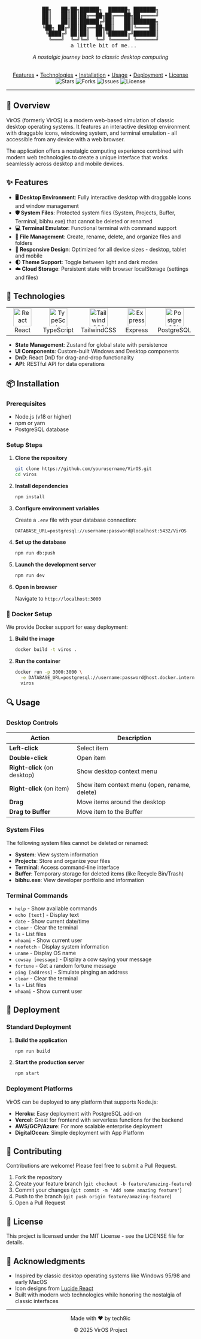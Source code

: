 <div align="center">
  <pre style="background-color: transparent;">
██╗   ██╗██╗██████╗  ██████╗ ███████╗
██║   ██║██║██╔══██╗██╔═══██╗██╔════╝
██║   ██║██║██████╔╝██║   ██║███████╗
╚██╗ ██╔╝██║██╔══██╗██║   ██║╚════██║
 ╚████╔╝ ██║██║  ██║╚██████╔╝███████║
  ╚═══╝  ╚═╝╚═╝  ╚═╝ ╚═════╝ ╚══════╝
  a little bit of me...</pre>
  <p><em>A nostalgic journey back to classic desktop computing</em></p>
</div>

<br>

<div align="center">
  <a href="#-features">Features</a> •
  <a href="#-technologies">Technologies</a> •
  <a href="#-installation">Installation</a> •
  <a href="#-usage">Usage</a> •
  <a href="#-deployment">Deployment</a> •
  <a href="#-license">License</a>
</div>

<div align="center">
  <img src="https://img.shields.io/github/stars/tech9ic/viros?style=for-the-badge" alt="Stars" />
  <img src="https://img.shields.io/github/forks/tech9ic/viros?style=for-the-badge" alt="Forks" />
  <img src="https://img.shields.io/github/issues/tech9ic/viros?style=for-the-badge" alt="Issues" />
  <img src="https://img.shields.io/github/license/tech9ic/viros?style=for-the-badge" alt="License" />
</div>

---

## 🌟 Overview

VirOS (formerly VirOS) is a modern web-based simulation of classic desktop operating systems. It features an interactive desktop environment with draggable icons, windowing system, and terminal emulation - all accessible from any device with a web browser.

The application offers a nostalgic computing experience combined with modern web technologies to create a unique interface that works seamlessly across desktop and mobile devices.

## ✨ Features

- **🖥️ Desktop Environment**: Fully interactive desktop with draggable icons and window management
- **🛡️ System Files**: Protected system files (System, Projects, Buffer, Terminal, bibhu.exe) that cannot be deleted or renamed
- **💻 Terminal Emulator**: Functional terminal with command support
- **📁 File Management**: Create, rename, delete, and organize files and folders
- **📱 Responsive Design**: Optimized for all device sizes - desktop, tablet and mobile
- **🌓 Theme Support**: Toggle between light and dark modes
- **☁️ Cloud Storage**: Persistent state with browser localStorage (settings and files)

## 🔧 Technologies

<div align="center">
  <table>
    <tr>
      <td align="center" width="96">
        <img src="https://skillicons.dev/icons?i=react" width="48" height="48" alt="React" />
        <br>React
      </td>
      <td align="center" width="96">
        <img src="https://skillicons.dev/icons?i=ts" width="48" height="48" alt="TypeScript" />
        <br>TypeScript
      </td>
      <td align="center" width="96">
        <img src="https://skillicons.dev/icons?i=tailwind" width="48" height="48" alt="TailwindCSS" />
        <br>TailwindCSS
      </td>
      <td align="center" width="96">
        <img src="https://skillicons.dev/icons?i=express" width="48" height="48" alt="Express" />
        <br>Express
      </td>
      <td align="center" width="96">
        <img src="https://skillicons.dev/icons?i=postgres" width="48" height="48" alt="PostgreSQL" />
        <br>PostgreSQL
      </td>
    </tr>
  </table>
</div>

- **State Management**: Zustand for global state with persistence
- **UI Components**: Custom-built Windows and Desktop components
- **DnD**: React DnD for drag-and-drop functionality
- **API**: RESTful API for data operations

## 📦 Installation

### Prerequisites

- Node.js (v18 or higher)
- npm or yarn
- PostgreSQL database

### Setup Steps

1. **Clone the repository**

   ```bash
   git clone https://github.com/yourusername/VirOS.git
   cd viros
   ```

2. **Install dependencies**

   ```bash
   npm install
   ```

3. **Configure environment variables**

   Create a `.env` file with your database connection:

   ```
   DATABASE_URL=postgresql://username:password@localhost:5432/VirOS
   ```

4. **Set up the database**

   ```bash
   npm run db:push
   ```

5. **Launch the development server**

   ```bash
   npm run dev
   ```

6. **Open in browser**

   Navigate to `http://localhost:3000`

### 🐳 Docker Setup

We provide Docker support for easy deployment:

1. **Build the image**

   ```bash
   docker build -t viros .
   ```

2. **Run the container**

   ```bash
   docker run -p 3000:3000 \
     -e DATABASE_URL=postgresql://username:password@host.docker.internal:5432/viros \
     viros
   ```

## 🔍 Usage

### Desktop Controls

| Action                       | Description                                   |
| ---------------------------- | --------------------------------------------- |
| **Left-click**               | Select item                                   |
| **Double-click**             | Open item                                     |
| **Right-click** (on desktop) | Show desktop context menu                     |
| **Right-click** (on item)    | Show item context menu (open, rename, delete) |
| **Drag**                     | Move items around the desktop                 |
| **Drag to Buffer**           | Move item to the Buffer                       |

### System Files

The following system files cannot be deleted or renamed:

- **System**: View system information
- **Projects**: Store and organize your files
- **Terminal**: Access command-line interface
- **Buffer**: Temporary storage for deleted items (like Recycle Bin/Trash)
- **bibhu.exe**: View developer portfolio and information

### Terminal Commands

- `help` - Show available commands
- `echo [text]` - Display text
- `date` - Show current date/time
- `clear` - Clear the terminal
- `ls` - List files
- `whoami` - Show current user
- `neofetch` - Display system information
- `uname` - Display OS name
- `cowsay [message]` - Display a cow saying your message
- `fortune` - Get a random fortune message
- `ping [address]` - Simulate pinging an address
- `clear` - Clear the terminal
- `ls` - List files
- `whoami` - Show current user

## 🚀 Deployment

### Standard Deployment

1. **Build the application**

   ```bash
   npm run build
   ```

2. **Start the production server**

   ```bash
   npm start
   ```

### Deployment Platforms

VirOS can be deployed to any platform that supports Node.js:

- **Heroku**: Easy deployment with PostgreSQL add-on
- **Vercel**: Great for frontend with serverless functions for the backend
- **AWS/GCP/Azure**: For more scalable enterprise deployment
- **DigitalOcean**: Simple deployment with App Platform

## 🤝 Contributing

Contributions are welcome! Please feel free to submit a Pull Request.

1. Fork the repository
2. Create your feature branch (`git checkout -b feature/amazing-feature`)
3. Commit your changes (`git commit -m 'Add some amazing feature'`)
4. Push to the branch (`git push origin feature/amazing-feature`)
5. Open a Pull Request

## 📝 License

This project is licensed under the MIT License - see the LICENSE file for details.

## 🙏 Acknowledgments

- Inspired by classic desktop operating systems like Windows 95/98 and early MacOS
- Icon designs from [Lucide React](https://lucide.dev/)
- Built with modern web technologies while honoring the nostalgia of classic interfaces

---

<div align="center">
  <p>Made with ❤️ by tech9ic</p>
  <p>© 2025 VirOS Project</p>
</div>

